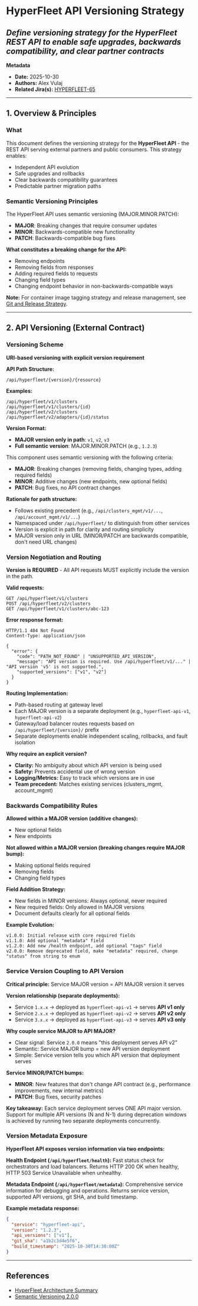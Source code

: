 # HyperFleet API Versioning Strategy

## *Define versioning strategy for the HyperFleet REST API to enable safe upgrades, backwards compatibility, and clear partner contracts*

**Metadata**
- **Date:** 2025-10-30
- **Authors:** Alex Vulaj
- **Related Jira(s):** [HYPERFLEET-65](https://issues.redhat.com/browse/HYPERFLEET-65)

---

## 1. Overview & Principles

### What

This document defines the versioning strategy for the **HyperFleet API** - the REST API serving external partners and public consumers. This strategy enables:
- Independent API evolution
- Safe upgrades and rollbacks
- Clear backwards compatibility guarantees
- Predictable partner migration paths

### Semantic Versioning Principles

The HyperFleet API uses semantic versioning (MAJOR.MINOR.PATCH):
- **MAJOR**: Breaking changes that require consumer updates
- **MINOR**: Backwards-compatible new functionality
- **PATCH**: Backwards-compatible bug fixes

**What constitutes a breaking change for the API:**
- Removing endpoints
- Removing fields from responses
- Adding required fields to requests
- Changing field types
- Changing endpoint behavior in non-backwards-compatible ways

**Note:** For container image tagging strategy and release management, see [Git and Release Strategy](./git-and-release-strategy.md).

---

## 2. API Versioning (External Contract)

### Versioning Scheme

**URI-based versioning with explicit version requirement**

**API Path Structure:**
```
/api/hyperfleet/{version}/{resource}
```

**Examples:**
```
/api/hyperfleet/v1/clusters
/api/hyperfleet/v1/clusters/{id}
/api/hyperfleet/v2/clusters
/api/hyperfleet/v2/adapters/{id}/status
```

**Version Format:**
- **MAJOR version only in path**: `v1`, `v2`, `v3`
- **Full semantic version**: MAJOR.MINOR.PATCH (e.g., `1.2.3`)

This component uses semantic versioning with the following criteria:
- **MAJOR**: Breaking changes (removing fields, changing types, adding required fields)
- **MINOR**: Additive changes (new endpoints, new optional fields)
- **PATCH**: Bug fixes, no API contract changes

**Rationale for path structure:**
- Follows existing precedent (e.g., `/api/clusters_mgmt/v1/...`, `/api/account_mgmt/v1/...`)
- Namespaced under `/api/hyperfleet/` to distinguish from other services
- Version is explicit in path for clarity and routing simplicity
- MAJOR version only in URL (MINOR/PATCH are backwards compatible, don't need URL changes)

### Version Negotiation and Routing

**Version is REQUIRED** - All API requests MUST explicitly include the version in the path.

**Valid requests:**
```
GET /api/hyperfleet/v1/clusters
POST /api/hyperfleet/v2/clusters
GET /api/hyperfleet/v1/clusters/abc-123
```

**Error response format:**
```http
HTTP/1.1 404 Not Found
Content-Type: application/json

{
  "error": {
    "code": "PATH_NOT_FOUND" | "UNSUPPORTED_API_VERSION",
    "message": "API version is required. Use /api/hyperfleet/v1/..." | "API version 'v5' is not supported.",
    "supported_versions": ["v1", "v2"]
  }
}
```

**Routing Implementation:**
- Path-based routing at gateway level
- Each MAJOR version is a separate deployment (e.g., `hyperfleet-api-v1`, `hyperfleet-api-v2`)
- Gateway/load balancer routes requests based on `/api/hyperfleet/{version}/` prefix
- Separate deployments enable independent scaling, rollbacks, and fault isolation

**Why require an explicit version?**
- **Clarity:** No ambiguity about which API version is being used
- **Safety:** Prevents accidental use of wrong version
- **Logging/Metrics:** Easy to track which versions are in use
- **Team precedent:** Matches existing services (clusters_mgmt, account_mgmt)

### Backwards Compatibility Rules

**Allowed within a MAJOR version (additive changes):**
- New optional fields
- New endpoints

**Not allowed within a MAJOR version (breaking changes require MAJOR bump):**
- Making optional fields required
- Removing fields
- Changing field types

**Field Addition Strategy:**
- New fields in MINOR versions: Always optional, never required
- New required fields: Only allowed in MAJOR versions
- Document defaults clearly for all optional fields

**Example Evolution:**
```
v1.0.0: Initial release with core required fields
v1.1.0: Add optional "metadata" field
v1.2.0: Add new /health endpoint, add optional "tags" field
v2.0.0: Remove deprecated field, make "metadata" required, change "status" from string to enum
```

### Service Version Coupling to API Version

**Critical principle:** Service MAJOR version = API MAJOR version it serves

**Version relationship (separate deployments):**
- Service `1.x.x` → deployed as `hyperfleet-api-v1` → serves **API v1 only**
- Service `2.x.x` → deployed as `hyperfleet-api-v2` → serves **API v2 only**
- Service `3.x.x` → deployed as `hyperfleet-api-v3` → serves **API v3 only**

**Why couple service MAJOR to API MAJOR?**
- Clear signal: Service `2.0.0` means "this deployment serves API v2"
- Semantic: Service MAJOR bump = new API version deployment
- Simple: Service version tells you which API version that deployment serves

**Service MINOR/PATCH bumps:**
- **MINOR**: New features that don't change API contract (e.g., performance improvements, new internal metrics)
- **PATCH**: Bug fixes, security patches

**Key takeaway:** Each service deployment serves ONE API major version. Support for multiple API versions (N and N-1) during deprecation windows is achieved by running two separate deployments concurrently.

### Version Metadata Exposure

**HyperFleet API exposes version information via two endpoints:**

**Health Endpoint (`/api/hyperfleet/health`):** Fast status check for orchestrators and load balancers. Returns HTTP 200 OK when healthy, HTTP 503 Service Unavailable when unhealthy.

**Metadata Endpoint (`/api/hyperfleet/metadata`):** Comprehensive service information for debugging and operations. Returns service version, supported API versions, git SHA, and build timestamp.

**Example metadata response:**
```json
{
  "service": "hyperfleet-api",
  "version": "1.2.3",
  "api_versions": ["v1"],
  "git_sha": "a1b2c3d4e5f6",
  "build_timestamp": "2025-10-30T14:30:00Z"
}
```

---

## References

- [HyperFleet Architecture Summary](https://github.com/openshift-hyperfleet/architecture/blob/main/hyperfleet/architecture/architecture-summary.md)
- [Semantic Versioning 2.0.0](https://semver.org/)
